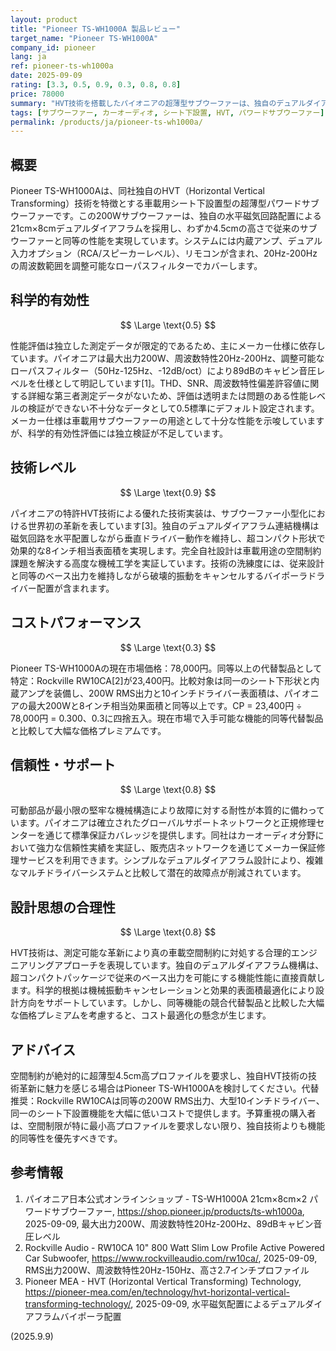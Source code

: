 ```yaml
---
layout: product
title: "Pioneer TS-WH1000A 製品レビュー"
target_name: "Pioneer TS-WH1000A"
company_id: pioneer
lang: ja
ref: pioneer-ts-wh1000a
date: 2025-09-09
rating: [3.3, 0.5, 0.9, 0.3, 0.8, 0.8]
price: 78000
summary: "HVT技術を搭載したパイオニアの超薄型サブウーファーは、独自のデュアルダイアフラム技術による革新的な省スペース設計を実現していますが、大幅に高い価格がコストパフォーマンスの魅力を制限しています。"
tags: [サブウーファー, カーオーディオ, シート下設置, HVT, パワードサブウーファー]
permalink: /products/ja/pioneer-ts-wh1000a/
---
```


## 概要

Pioneer TS-WH1000Aは、同社独自のHVT（Horizontal Vertical Transforming）技術を特徴とする車載用シート下設置型の超薄型パワードサブウーファーです。この200Wサブウーファーは、独自の水平磁気回路配置による21cm×8cmデュアルダイアフラムを採用し、わずか4.5cmの高さで従来のサブウーファーと同等の性能を実現しています。システムには内蔵アンプ、デュアル入力オプション（RCA/スピーカーレベル）、リモコンが含まれ、20Hz-200Hzの周波数範囲を調整可能なローパスフィルターでカバーします。

## 科学的有効性

$$ \Large \text{0.5} $$

性能評価は独立した測定データが限定的であるため、主にメーカー仕様に依存しています。パイオニアは最大出力200W、周波数特性20Hz-200Hz、調整可能なローパスフィルター（50Hz-125Hz、-12dB/oct）により89dBのキャビン音圧レベルを仕様として明記しています[1]。THD、SNR、周波数特性偏差許容値に関する詳細な第三者測定データがないため、評価は透明または問題のある性能レベルの検証ができない不十分なデータとして0.5標準にデフォルト設定されます。メーカー仕様は車載用サブウーファーの用途として十分な性能を示唆していますが、科学的有効性評価には独立検証が不足しています。

## 技術レベル

$$ \Large \text{0.9} $$

パイオニアの特許HVT技術による優れた技術実装は、サブウーファー小型化における世界初の革新を表しています[3]。独自のデュアルダイアフラム連結機構は磁気回路を水平配置しながら垂直ドライバー動作を維持し、超コンパクト形状で効果的な8インチ相当表面積を実現します。完全自社設計は車載用途の空間制約課題を解決する高度な機械工学を実証しています。技術の洗練度には、従来設計と同等のベース出力を維持しながら破壊的振動をキャンセルするバイポーラドライバー配置が含まれます。

## コストパフォーマンス

$$ \Large \text{0.3} $$

Pioneer TS-WH1000Aの現在市場価格：78,000円。同等以上の代替製品として特定：Rockville RW10CA[2]が23,400円。比較対象は同一のシート下形状と内蔵アンプを装備し、200W RMS出力と10インチドライバー表面積は、パイオニアの最大200Wと8インチ相当効果面積と同等以上です。CP = 23,400円 ÷ 78,000円 = 0.300、0.3に四捨五入。現在市場で入手可能な機能的同等代替製品と比較して大幅な価格プレミアムです。

## 信頼性・サポート

$$ \Large \text{0.8} $$

可動部品が最小限の堅牢な機械構造により故障に対する耐性が本質的に備わっています。パイオニアは確立されたグローバルサポートネットワークと正規修理センターを通じて標準保証カバレッジを提供します。同社はカーオーディオ分野において強力な信頼性実績を実証し、販売店ネットワークを通じてメーカー保証修理サービスを利用できます。シンプルなデュアルダイアフラム設計により、複雑なマルチドライバーシステムと比較して潜在的故障点が削減されています。

## 設計思想の合理性

$$ \Large \text{0.8} $$

HVT技術は、測定可能な革新により真の車載空間制約に対処する合理的エンジニアリングアプローチを表現しています。独自のデュアルダイアフラム機構は、超コンパクトパッケージで従来のベース出力を可能にする機能性能に直接貢献します。科学的根拠は機械振動キャンセレーションと効果的表面積最適化により設計方向をサポートしています。しかし、同等機能の競合代替製品と比較した大幅な価格プレミアムを考慮すると、コスト最適化の懸念が生じます。

## アドバイス

空間制約が絶対的に超薄型4.5cm高プロファイルを要求し、独自HVT技術の技術革新に魅力を感じる場合はPioneer TS-WH1000Aを検討してください。代替推奨：Rockville RW10CAは同等の200W RMS出力、大型10インチドライバー、同一のシート下設置機能を大幅に低いコストで提供します。予算重視の購入者は、空間制限が特に最小高プロファイルを要求しない限り、独自技術よりも機能的同等性を優先すべきです。

## 参考情報

1. パイオニア日本公式オンラインショップ - TS-WH1000A 21cm×8cm×2 パワードサブウーファー, https://shop.pioneer.jp/products/ts-wh1000a, 2025-09-09, 最大出力200W、周波数特性20Hz-200Hz、89dBキャビン音圧レベル
2. Rockville Audio - RW10CA 10" 800 Watt Slim Low Profile Active Powered Car Subwoofer, https://www.rockvilleaudio.com/rw10ca/, 2025-09-09, RMS出力200W、周波数特性20Hz-150Hz、高さ2.7インチプロファイル
3. Pioneer MEA - HVT (Horizontal Vertical Transforming) Technology, https://pioneer-mea.com/en/technology/hvt-horizontal-vertical-transforming-technology/, 2025-09-09, 水平磁気配置によるデュアルダイアフラムバイポーラ配置

(2025.9.9)
